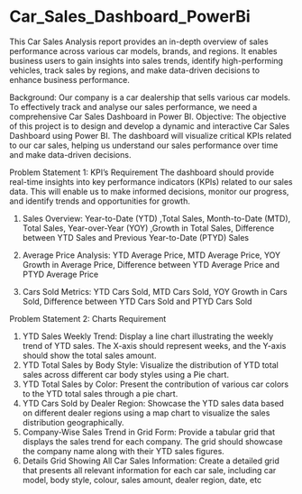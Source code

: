 # Car_Sales_Dashboard_PowerBi
This Car Sales Analysis report provides an in-depth overview of sales performance across various car models, brands, and regions. It enables business users to gain insights into sales trends, identify high-performing vehicles, track sales by regions, and make data-driven decisions to enhance business performance.

Background: Our company is a car dealership that sells various car models. To
effectively track and analyse our sales performance, we need a comprehensive Car
Sales Dashboard in Power BI.
Objective: The objective of this project is to design and develop a dynamic and
interactive Car Sales Dashboard using Power BI. The dashboard will visualize critical
KPIs related to our car sales, helping us understand our sales performance over time
and make data-driven decisions.

Problem Statement 1: KPI’s Requirement
The dashboard should provide real-time insights into key performance indicators
(KPIs) related to our sales data. This will enable us to make informed decisions,
monitor our progress, and identify trends and opportunities for growth.
1. Sales Overview:
 Year-to-Date (YTD) ,Total Sales,
Month-to-Date (MTD), Total Sales,
Year-over-Year (YOY) ,Growth in Total Sales,
Difference between YTD Sales and Previous Year-to-Date (PTYD)
Sales

2. Average Price Analysis:
YTD Average Price,
MTD Average Price,
YOY Growth in Average Price,
Difference between YTD Average Price and PTYD Average Price
3. Cars Sold Metrics: YTD Cars Sold,
 MTD Cars Sold,
 YOY Growth in Cars Sold,
 Difference between YTD Cars Sold and PTYD Cars Sold

Problem Statement 2: Charts Requirement
1. YTD Sales Weekly Trend: Display a line chart illustrating the weekly trend of
YTD sales. The X-axis should represent weeks, and the Y-axis should show
the total sales amount.
2. YTD Total Sales by Body Style: Visualize the distribution of YTD total sales
across different car body styles using a Pie chart.
3. YTD Total Sales by Color: Present the contribution of various car colors to
the YTD total sales through a pie chart.
4. YTD Cars Sold by Dealer Region: Showcase the YTD sales data based on
different dealer regions using a map chart to visualize the sales distribution
geographically.
5. Company-Wise Sales Trend in Grid Form: Provide a tabular grid that
displays the sales trend for each company. The grid should showcase the
company name along with their YTD sales figures.
6. Details Grid Showing All Car Sales Information: Create a detailed grid that
presents all relevant information for each car sale, including car model, body
style, colour, sales amount, dealer region, date, etc
